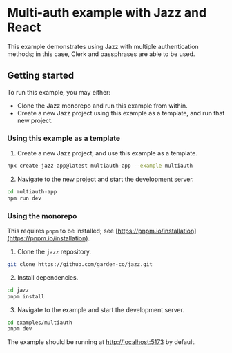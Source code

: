# Multi-auth example with Jazz and React

This example demonstrates using Jazz with multiple authentication methods; in this case, Clerk and passphrases are able to be used.

## Getting started

To run this example, you may either:
* Clone the Jazz monorepo and run this example from within.
* Create a new Jazz project using this example as a template, and run that new project.


### Using this example as a template

1. Create a new Jazz project, and use this example as a template.
```bash
npx create-jazz-app@latest multiauth-app --example multiauth
```
2. Navigate to the new project and start the development server.
```bash
cd multiauth-app
npm run dev
```

### Using the monorepo

This requires `pnpm` to be installed; see [https://pnpm.io/installation](https://pnpm.io/installation).

1. Clone the `jazz` repository.
```bash
git clone https://github.com/garden-co/jazz.git
```
2. Install dependencies.
```bash
cd jazz
pnpm install
```
3. Navigate to the example and start the development server.
```bash
cd examples/multiauth
pnpm dev
```

The example should be running at [http://localhost:5173](http://localhost:5173) by default.
